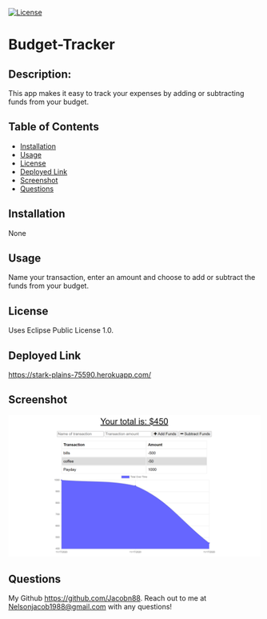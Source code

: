 
  [![License](https://img.shields.io/badge/License-EPL%201.0-red.svg)](https://opensource.org/licenses/EPL-1.0)
  # Budget-Tracker
  
  ## Description:
  This app makes it easy to track your expenses by adding or subtracting funds from your budget.
  
  ## Table of Contents
  
  - [Installation](#installation)
  - [Usage](#usage)
  - [License](#license)
  - [Deployed Link](#deployed)
  - [Screenshot](#Screenshot)
  - [Questions](#questions) 

  ## Installation
  None
  ## Usage
  Name your transaction, enter an amount and choose to add or subtract the funds from your budget.
  ## License
  Uses Eclipse Public License 1.0.
  ## Deployed Link
  https://stark-plains-75590.herokuapp.com/
  ## Screenshot
  ![](images/budget-tracker.png)
  ## Questions
  My Github https://github.com/Jacobn88.
  Reach out to me at Nelsonjacob1988@gmail.com with any questions!
